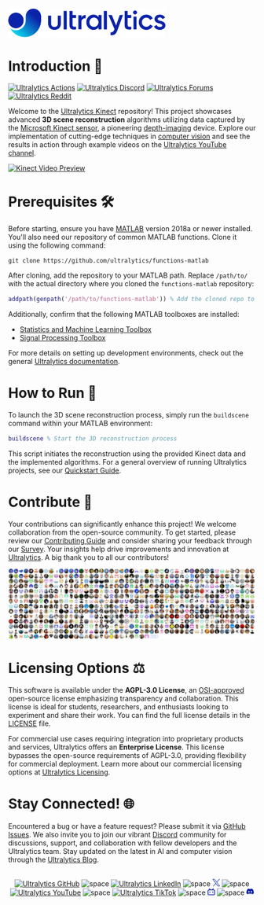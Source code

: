 <a href="https://www.ultralytics.com/"><img src="https://raw.githubusercontent.com/ultralytics/assets/main/logo/Ultralytics_Logotype_Original.svg" width="320" alt="Ultralytics logo"></a>

# Introduction 🌟

[![Ultralytics Actions](https://github.com/ultralytics/kinect/actions/workflows/format.yml/badge.svg)](https://github.com/ultralytics/kinect/actions/workflows/format.yml)
[![Ultralytics Discord](https://img.shields.io/discord/1089800235347353640?logo=discord&logoColor=white&label=Discord&color=blue)](https://discord.com/invite/ultralytics)
[![Ultralytics Forums](https://img.shields.io/discourse/users?server=https%3A%2F%2Fcommunity.ultralytics.com&logo=discourse&label=Forums&color=blue)](https://community.ultralytics.com/)
[![Ultralytics Reddit](https://img.shields.io/reddit/subreddit-subscribers/ultralytics?style=flat&logo=reddit&logoColor=white&label=Reddit&color=blue)](https://reddit.com/r/ultralytics)

Welcome to the [Ultralytics Kinect](https://github.com/ultralytics/kinect) repository! This project showcases advanced **3D scene reconstruction** algorithms utilizing data captured by the [Microsoft Kinect sensor](https://developer.microsoft.com/en-us/windows/kinect/), a pioneering [depth-imaging](https://www.ultralytics.com/glossary/computer-vision-cv) device. Explore our implementation of cutting-edge techniques in [computer vision](https://www.ultralytics.com/glossary/computer-vision-cv) and see the results in action through example videos on the [Ultralytics YouTube channel](https://www.youtube.com/ultralytics).

[![Kinect Video Preview](https://github.com/ultralytics/kinect/blob/main/preview.jpg)](https://youtu.be/dqK5DkgTGyk "Click to Watch the 3D Reconstruction Demo!")

# Prerequisites 🛠️

Before starting, ensure you have [MATLAB](https://www.mathworks.com/products/matlab.html) version 2018a or newer installed. You'll also need our repository of common MATLAB functions. Clone it using the following command:

```shell
git clone https://github.com/ultralytics/functions-matlab
```

After cloning, add the repository to your MATLAB path. Replace `/path/to/` with the actual directory where you cloned the `functions-matlab` repository:

```matlab
addpath(genpath('/path/to/functions-matlab')) % Add the cloned repo to your MATLAB path
```

Additionally, confirm that the following MATLAB toolboxes are installed:

-   [Statistics and Machine Learning Toolbox](https://www.mathworks.com/products/statistics.html)
-   [Signal Processing Toolbox](https://www.mathworks.com/products/signal.html)

For more details on setting up development environments, check out the general [Ultralytics documentation](https://docs.ultralytics.com/).

# How to Run 🏃

To launch the 3D scene reconstruction process, simply run the `buildscene` command within your MATLAB environment:

```matlab
buildscene % Start the 3D reconstruction process
```

This script initiates the reconstruction using the provided Kinect data and the implemented algorithms. For a general overview of running Ultralytics projects, see our [Quickstart Guide](https://docs.ultralytics.com/quickstart/).

# Contribute 🤝

Your contributions can significantly enhance this project! We welcome collaboration from the open-source community. To get started, please review our [Contributing Guide](https://docs.ultralytics.com/help/contributing/) and consider sharing your feedback through our [Survey](https://www.ultralytics.com/survey?utm_source=github&utm_medium=social&utm_campaign=Survey). Your insights help drive improvements and innovation at [Ultralytics](https://www.ultralytics.com/). A big thank you to all our contributors!

[![Ultralytics open-source contributors](https://raw.githubusercontent.com/ultralytics/assets/main/im/image-contributors.png)](https://github.com/ultralytics/ultralytics/graphs/contributors)

# Licensing Options ⚖️

This software is available under the **AGPL-3.0 License**, an [OSI-approved](https://opensource.org/license/agpl-v3) open-source license emphasizing transparency and collaboration. This license is ideal for students, researchers, and enthusiasts looking to experiment and share their work. You can find the full license details in the [LICENSE](LICENSE) file.

For commercial use cases requiring integration into proprietary products and services, Ultralytics offers an **Enterprise License**. This license bypasses the open-source requirements of AGPL-3.0, providing flexibility for commercial deployment. Learn more about our commercial licensing options at [Ultralytics Licensing](https://www.ultralytics.com/license).

# Stay Connected! 🌐

Encountered a bug or have a feature request? Please submit it via [GitHub Issues](https://github.com/ultralytics/kinect/issues). We also invite you to join our vibrant [Discord](https://discord.com/invite/ultralytics) community for discussions, support, and collaboration with fellow developers and the Ultralytics team. Stay updated on the latest in AI and computer vision through the [Ultralytics Blog](https://www.ultralytics.com/blog).

<br>
<div align="center">
  <a href="https://github.com/ultralytics"><img src="https://github.com/ultralytics/assets/raw/main/social/logo-social-github.png" width="3%" alt="Ultralytics GitHub"></a>
  <img src="https://github.com/ultralytics/assets/raw/main/social/logo-transparent.png" width="3%" alt="space">
  <a href="https://www.linkedin.com/company/ultralytics/"><img src="https://github.com/ultralytics/assets/raw/main/social/logo-social-linkedin.png" width="3%" alt="Ultralytics LinkedIn"></a>
  <img src="https://github.com/ultralytics/assets/raw/main/social/logo-transparent.png" width="3%" alt="space">
  <a href="https://twitter.com/ultralytics"><img src="https://github.com/ultralytics/assets/raw/main/social/logo-social-twitter.png" width="3%" alt="Ultralytics Twitter"></a>
  <img src="https://github.com/ultralytics/assets/raw/main/social/logo-transparent.png" width="3%" alt="space">
  <a href="https://youtube.com/ultralytics"><img src="https://github.com/ultralytics/assets/raw/main/social/logo-social-youtube.png" width="3%" alt="Ultralytics YouTube"></a>
  <img src="https://github.com/ultralytics/assets/raw/main/social/logo-transparent.png" width="3%" alt="space">
  <a href="https://www.tiktok.com/@ultralytics"><img src="https://github.com/ultralytics/assets/raw/main/social/logo-social-tiktok.png" width="3%" alt="Ultralytics TikTok"></a>
  <img src="https://github.com/ultralytics/assets/raw/main/social/logo-transparent.png" width="3%" alt="space">
  <a href="https://ultralytics.com/bilibili"><img src="https://github.com/ultralytics/assets/raw/main/social/logo-social-bilibili.png" width="3%" alt="Ultralytics BiliBili"></a>
  <img src="https://github.com/ultralytics/assets/raw/main/social/logo-transparent.png" width="3%" alt="space">
  <a href="https://discord.com/invite/ultralytics"><img src="https://github.com/ultralytics/assets/raw/main/social/logo-social-discord.png" width="3%" alt="Ultralytics Discord"></a>
</div>
